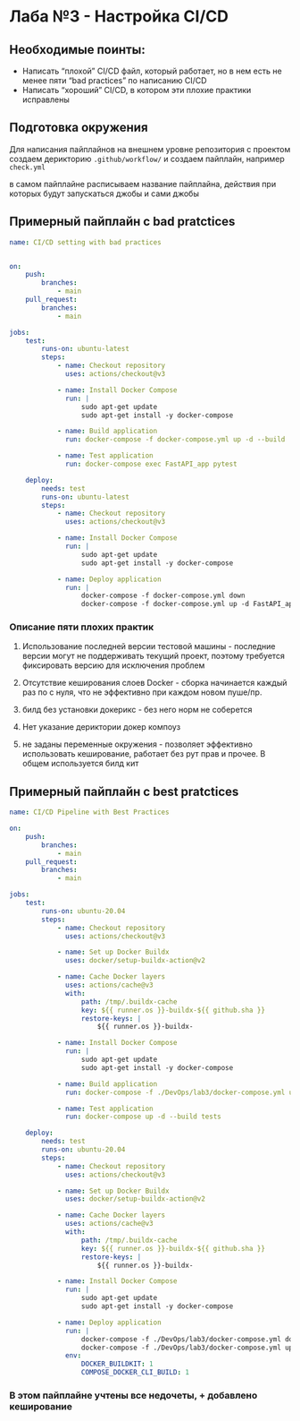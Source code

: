 
# Лаба №3 - Настройка CI/CD 


## Необходимые поинты:

- Написать “плохой” CI/CD файл, который работает, но в нем есть не менее пяти “bad practices” по написанию CI/CD
- Написать “хороший” CI/CD, в котором эти плохие практики исправлены



## Подготовка окружения

Для написания пайплайнов на внешнем уровне репозитория с проектом создаем дерикторию `.github/workflow/` и создаем пайплайн, например `check.yml`

в самом пайплайне расписываем название пайплайна, действия при которых будут запускаться джобы и сами джобы

## Примерный пайплайн с bad pratctices
```yml
name: CI/CD setting with bad practices


on:
    push:
        branches:
            - main
    pull_request:
        branches:
            - main

jobs:
    test:
        runs-on: ubuntu-latest
        steps:
            - name: Checkout repository
              uses: actions/checkout@v3

            - name: Install Docker Compose
              run: |
                  sudo apt-get update
                  sudo apt-get install -y docker-compose

            - name: Build application
              run: docker-compose -f docker-compose.yml up -d --build

            - name: Test application
              run: docker-compose exec FastAPI_app pytest

    deploy:
        needs: test
        runs-on: ubuntu-latest
        steps:
            - name: Checkout repository
              uses: actions/checkout@v3

            - name: Install Docker Compose
              run: |
                  sudo apt-get update
                  sudo apt-get install -y docker-compose

            - name: Deploy application
              run: |
                  docker-compose -f docker-compose.yml down
                  docker-compose -f docker-compose.yml up -d FastAPI_app
```
### Описание пяти плохих практик
1. Использование последней версии тестовой машины - последние версии могут не поддерживать текущий проект, поэтому требуется фиксировать версию для исключения проблем  

2. Отсутствие кеширования слоев Docker - сборка начинается каждый раз по с нуля, что не эффективно при каждом новом пуше/пр.

3. билд без установки докерикс - без него норм не соберется 

4. Нет указание дериктории докер компоуз

5. не заданы переменные окружения -  позволяет эффективно использовать кеширование, работает без рут прав и прочее. В общем используется билд кит

## Примерный пайплайн с best pratctices
```yml
name: CI/CD Pipeline with Best Practices

on:
    push:
        branches:
            - main
    pull_request:
        branches:
            - main

jobs:
    test: 
        runs-on: ubuntu-20.04
        steps: 
            - name: Checkout repository
              uses: actions/checkout@v3

            - name: Set up Docker Buildx
              uses: docker/setup-buildx-action@v2

            - name: Cache Docker layers
              uses: actions/cache@v3
              with:
                  path: /tmp/.buildx-cache
                  key: ${{ runner.os }}-buildx-${{ github.sha }}
                  restore-keys: |
                      ${{ runner.os }}-buildx-

            - name: Install Docker Compose
              run: |
                  sudo apt-get update
                  sudo apt-get install -y docker-compose

            - name: Build application
              run: docker-compose -f ./DevOps/lab3/docker-compose.yml up -d --build

            - name: Test application
              run: docker-compose up -d --build tests

    deploy:
        needs: test
        runs-on: ubuntu-20.04
        steps: 
            - name: Checkout repository
              uses: actions/checkout@v3

            - name: Set up Docker Buildx
              uses: docker/setup-buildx-action@v2

            - name: Cache Docker layers
              uses: actions/cache@v3
              with:
                  path: /tmp/.buildx-cache
                  key: ${{ runner.os }}-buildx-${{ github.sha }}
                  restore-keys: |
                      ${{ runner.os }}-buildx-

            - name: Install Docker Compose
              run: |
                  sudo apt-get update
                  sudo apt-get install -y docker-compose

            - name: Deploy application
              run: |
                  docker-compose -f ./DevOps/lab3/docker-compose.yml down
                  docker-compose -f ./DevOps/lab3/docker-compose.yml up -d --build tests
              env:
                  DOCKER_BUILDKIT: 1
                  COMPOSE_DOCKER_CLI_BUILD: 1
```


### В этом пайплайне учтены все недочеты, + добавлено кеширование